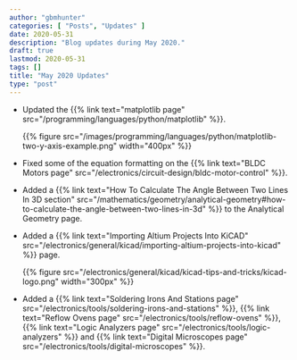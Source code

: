 ```yaml
---
author: "gbmhunter"
categories: [ "Posts", "Updates" ]
date: 2020-05-31
description: "Blog updates during May 2020."
draft: true
lastmod: 2020-05-31
tags: []
title: "May 2020 Updates"
type: "post"
---
```


* Updated the {{% link text="matplotlib page" src="/programming/languages/python/matplotlib" %}}.

    {{% figure src="/images/programming/languages/python/matplotlib-two-y-axis-example.png" width="400px" %}}

* Fixed some of the equation formatting on the {{% link text="BLDC Motors page" src="/electronics/circuit-design/bldc-motor-control" %}}.

* Added a {{% link text="How To Calculate The Angle Between Two Lines In 3D section" src="/mathematics/geometry/analytical-geometry#how-to-calculate-the-angle-between-two-lines-in-3d" %}} to the Analytical Geometry page.

* Added a {{% link text="Importing Altium Projects Into KiCAD" src="/electronics/general/kicad/importing-altium-projects-into-kicad" %}} page.

    {{% figure src="/electronics/general/kicad/kicad-tips-and-tricks/kicad-logo.png" width="300px" %}}

* Added a {{% link text="Soldering Irons And Stations page" src="/electronics/tools/soldering-irons-and-stations" %}}, {{% link text="Reflow Ovens page" src="/electronics/tools/reflow-ovens" %}}, {{% link text="Logic Analyzers page" src="/electronics/tools/logic-analyzers" %}} and {{% link text="Digital Microscopes page" src="/electronics/tools/digital-microscopes" %}}.